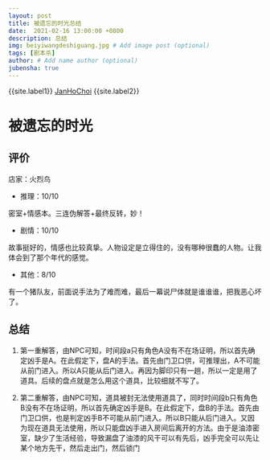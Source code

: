 ```yaml
---
layout: post
title: 被遗忘的时光总结
date:  2021-02-16 13:00:00 +0800
description: 总结
img: beiyiwangdeshiguang.jpg # Add image post (optional)
tags: [剧本杀]
author: # Add name author (optional)
jubensha: true
---
```


{{site.label1}} <a href="https://github.com/janhochoi/" target="\_blank">JanHoChoi</a> {{site.label2}}

# 被遗忘的时光

## 评价

店家：火烈鸟

- 推理：10/10

密室+情感本。三连伪解答+最终反转，妙！

- 剧情：10/10

故事挺好的，情感也比较真挚。人物设定是立得住的，没有哪种很蠢的人物。让我体会到了那个年代的感觉。

- 其他：8/10

有一个猪队友，前面说手法为了难而难，最后一幕说尸体就是谁谁谁，把我恶心坏了。

## 总结

1. 第一重解答，由NPC可知，时间段a只有角色A没有不在场证明，所以首先确定凶手是A。在此假定下，盘A的手法。首先由门卫口供，可推理出，A不可能从前门进入。所以A只能从后门进入。再因为脚印只有一趟，所以一定是用了道具。后续的盘点就是怎么用这个道具，比较细就不写了。

2. 第二重解答，由NPC可知，道具被封无法使用道具了，同时时间段b只有角色B没有不在场证明，所以首先确定凶手是B。在此假定下，盘B的手法。首先由门卫口供，也是判定凶手B不可能从前门进入。所以B只能从后门进入。又因为现在道具无法使用，所以只能盘凶手进入房间后离开的方法。由于是油漆密室，缺少了生活经验，导致漏盘了油漆的风干可以有先后，凶手完全可以先让某个地方先干，然后走出门，然后锁门